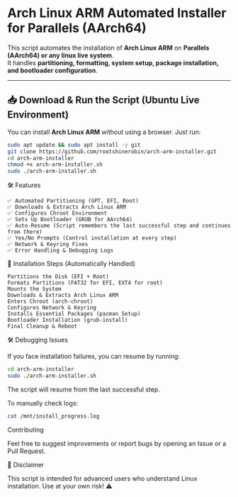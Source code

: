 # Arch Linux ARM Automated Installer for Parallels (AArch64)

This script automates the installation of **Arch Linux ARM** on **Parallels (AArch64) or any linux live system**.  
It handles **partitioning, formatting, system setup, package installation, and bootloader configuration**.

---

## 📥 Download & Run the Script (Ubuntu Live Environment)

You can install **Arch Linux ARM** without using a browser. Just run:

```bash
sudo apt update && sudo apt install -y git
git clone https://github.com/rootshinerobin/arch-arm-installer.git
cd arch-arm-installer
chmod +x arch-arm-installer.sh
sudo ./arch-arm-installer.sh
```
🛠️ Features

    ✅ Automated Partitioning (GPT, EFI, Root)
    ✅ Downloads & Extracts Arch Linux ARM
    ✅ Configures Chroot Environment
    ✅ Sets Up Bootloader (GRUB for AArch64)
    ✅ Auto-Resume (Script remembers the last successful step and continues from there)
    ✅ Yes/No Prompts (Control installation at every step)
    ✅ Network & Keyring Fixes
    ✅ Error Handling & Debugging Logs

📌 Installation Steps (Automatically Handled)

    Partitions the Disk (EFI + Root)
    Formats Partitions (FAT32 for EFI, EXT4 for root)
    Mounts the System
    Downloads & Extracts Arch Linux ARM
    Enters Chroot (arch-chroot)
    Configures Network & Keyring
    Installs Essential Packages (pacman Setup)
    Bootloader Installation (grub-install)
    Final Cleanup & Reboot

🛠️ Debugging Issues

If you face installation failures, you can resume by running:

```bash
cd arch-arm-installer
sudo ./arch-arm-installer.sh
```
The script will resume from the last successful step.

To manually check logs:

```bash
cat /mnt/install_progress.log
```
Contributing

Feel free to suggest improvements or report bugs by opening an Issue or a Pull Request.

🛑 Disclaimer

This script is intended for advanced users who understand Linux installation.
Use at your own risk! ⚠️




